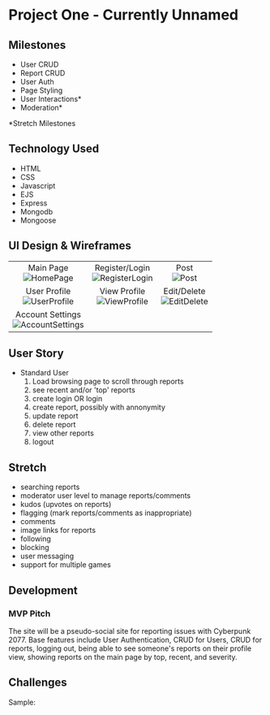 # Project One - Currently Unnamed

<h2>Milestones</h2>

- User CRUD
- Report CRUD
- User Auth
- Page Styling
- User Interactions*
- Moderation*
 
 *Stretch Milestones
 

<h2>Technology Used</h2>

* HTML
* CSS
* Javascript
* EJS
* Express
* Mongodb
* Mongoose

<h2>UI Design & Wireframes</h2>

||||
|:-------------------------:|:-------------------------:|:-------------------------:|
|Main Page <br> ![HomePage](https://i.imgur.com/js3xuE8m.png)| Register/Login <br> ![RegisterLogin](https://i.imgur.com/XArxFcCm.png)| Post <br> ![Post](https://i.imgur.com/js3xuE8m.png)|
| User Profile <br> ![UserProfile](https://i.imgur.com/9kOHPG1m.png)| View Profile <br> ![ViewProfile](https://i.imgur.com/rMVgjbqm.png)| Edit/Delete <br> ![EditDelete](https://i.imgur.com/wrwZLChm.png)|
| Account Settings <br> ![AccountSettings](https://i.imgur.com/VpoFaPKm.png)|


<h2>User Story</h2>

- Standard User
   1. Load browsing page to scroll through reports
   2. see recent and/or 'top' reports
   3. create login OR login
   4. create report, possibly with annonymity 
   5. update report
   6. delete report
   7. view other reports
   8. logout



<h2>Stretch</h2>

- searching reports
- moderator user level to manage reports/comments
- kudos (upvotes on reports)
- flagging (mark reports/comments as inappropriate)
- comments
- image links for reports
- following
- blocking
- user messaging
- support for multiple games


<h2>Development</h2>
<h3> MVP Pitch </h3>

The site will be a pseudo-social site for reporting issues with Cyberpunk 2077. Base features include User Authentication, CRUD for Users, CRUD for reports, logging out, being able to see someone's reports on their profile view, showing reports on the main page by top, recent, and severity.


<h2>Challenges</h2>


Sample:
```javscript

```
